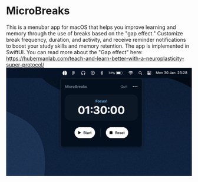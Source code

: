# MicroBreaks

This is a menubar app for macOS that helps you improve learning and memory through the use of breaks based on the "gap effect." Customize break frequency, duration, and activity, and receive reminder notifications to boost your study skills and memory retention. The app is implemented in SwiftUI. You can read more about the "Gap effect" here: https://hubermanlab.com/teach-and-learn-better-with-a-neuroplasticity-super-protocol/
![alt text](screenshot1.png)
